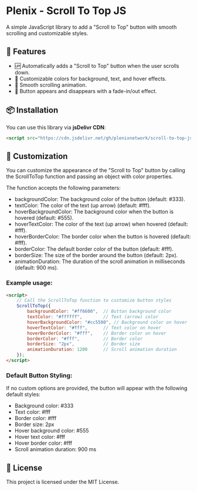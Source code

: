 # Plenix - Scroll To Top JS  

A simple JavaScript library to add a "Scroll to Top" button with smooth scrolling and customizable styles.

## 🚀 Features
- 🆙 Automatically adds a "Scroll to Top" button when the user scrolls down.
- 🎨 Customizable colors for background, text, and hover effects.
- 📜 Smooth scrolling animation.
- 🔄 Button appears and disappears with a fade-in/out effect.

## 📦 Installation

You can use this library via **jsDelivr CDN**:

```html
<script src="https://cdn.jsdelivr.net/gh/plenixnetwork/scroll-to-top-js/dist/main.js"></script>
```
## 🎨 Customization
You can customize the appearance of the "Scroll to Top" button by calling the ScrollToTop function and passing an object with color properties.

The function accepts the following parameters:
- backgroundColor: The background color of the button (default: #333).
- textColor: The color of the text (up arrow) (default: #fff).
- hoverBackgroundColor: The background color when the button is hovered (default: #555).
- hoverTextColor: The color of the text (up arrow) when hovered (default: #fff).
- hoverBorderColor: The border color when the button is hovered (default: #fff).
- borderColor: The default border color of the button (default: #fff).
- borderSize: The size of the border around the button (default: 2px).
- animationDuration: The duration of the scroll animation in milliseconds (default: 900 ms).

### Example usage:
```html
<script>
    // Call the ScrollToTop function to customize button styles
    ScrollToTop({
        backgroundColor: "#ff6600",  // Button background color
        textColor: "#ffffff",        // Text (arrow) color
        hoverBackgroundColor: "#cc5500", // Background color on hover
        hoverTextColor: "#fff",      // Text color on hover
        hoverBorderColor: "#fff",    // Border color on hover
        borderColor: "#fff",         // Border color
        borderSize: "2px",           // Border size
        animationDuration: 1200      // Scroll animation duration
    });
</script>
```
### Default Button Styling:
If no custom options are provided, the button will appear with the following default styles:
- Background color: #333
- Text color: #fff
- Border color: #fff
- Border size: 2px
- Hover background color: #555
- Hover text color: #fff
- Hover border color: #fff
- Scroll animation duration: 900 ms

## 📄 License
This project is licensed under the MIT License.